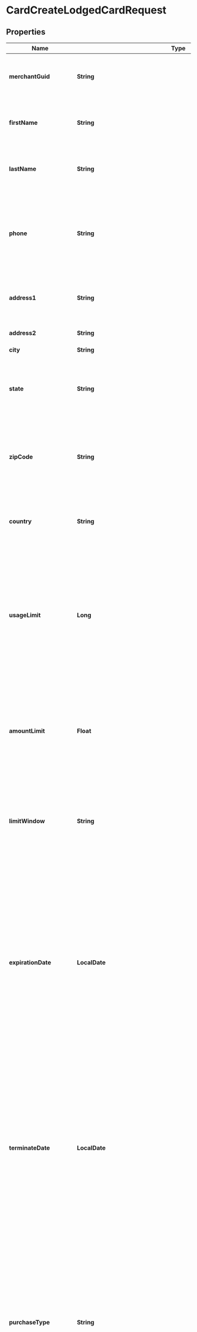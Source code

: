 

# CardCreateLodgedCardRequest


## Properties

| Name | Type | Description | Notes |
|------------ | ------------- | ------------- | -------------|
|**merchantGuid** | **String** | Merchant&#39;s guid. Application level value that indicates a virtual card is being requested for clients account. Value provided by ConnexPay. |  |
|**firstName** | **String** | Cardholder&#39;s first name. This is the first name placed on the virtual card provided to the supplier. The value is also searchable in the ConnexPay portal. |  |
|**lastName** | **String** | Cardholder&#39;s last name. This is the last name placed on the virtual card provided to the supplier. The value is also searchable in the ConnexPay portal. |  |
|**phone** | **String** | Cardholder&#39;s phone number. Phone number up to 20 character string, numbers and plus sign (+) allowed only. Telephone number of the user (including area code), prepended by the + symbol and the 1- to 3-digit country calling code. Do not include hyphens, spaces, or parentheses. |  [optional] |
|**address1** | **String** | Cardholder&#39;s address line 1. The street number is used by the supplier when submitting the transaction to perform an AVS check. Alphanumerics and [,.-&#39;] are allowed. |  [optional] |
|**address2** | **String** | Cardholder&#39;s address line 2. Alphanumerics and [,.-&#39;] are allowed. |  [optional] |
|**city** | **String** | Cardholder&#39;s city. |  [optional] |
|**state** | **String** | Cardholder&#39;s short name state.  The ISO 3166-2 CA and US state or province code of a user. Length &#x3D; 2. If a non U.S. or Canadian value is submitted the virtual card request will not be processed and an error response returned. |  [optional] |
|**zipCode** | **String** | Cardholder&#39;s zipcode. The zip code is used by the supplier when submitting the transaction to perform an AVS check.  The Zipcode must be between 1 and 10 characters long, only numbers and letters are allowed. |  [optional] |
|**country** | **String** | Cardholder&#39;s country.  Only alpha-2 digit country code allowed and numbers are not allowed.  See ISO-3166 country list of Alpha-2 country codes (https://www.iso.org/obp/ui/) . |  [optional] |
|**usageLimit** | **Long** | Security Control: Maximum number of times the card may be authorized. This is used in conjunction with the Limit Window: for example, if you specify a Usage Limit of 4 and a Limit Window of Monthly, the card can be authorized up to 4 times per month. The maximum allowed field value is 99, and if you do not provide a value the card will be considered unlimited. Authorization attempts exceeding the provided value will be declined. |  [optional] |
|**amountLimit** | **Float** | Security Control: Maximum dollar amount the card can be authorized and settled, which must be less than or equal to $1,000,000.00. The value must incorporate any anticipated overages such as currency conversion or taxes that a supplier may associate with the transaction. If a supplier attempts to authorize a card for more than the amount limit it will be declined. |  |
|**limitWindow** | **String** | This is the time period that both the UsageLimit and the AmountLimit applies. Options are: Day, Week, Month, Lifetime. For example AmountLimit is $500 and LimitWindow is \&quot;Week\&quot; then the card can be approved for $500 per week. |  |
|**expirationDate** | **LocalDate** | The ExpirationDate (YYYY-MM-DD) is the date to be provided to the supplier as the actual expiration date for the virtual card. The recommendation is to set the ExpirationDate one or two years in the future and set the TerminateDate just a day or two after the VCC is expected to be processed to avoid acceptance issues.  The expiration date cannot be more than 36 months in the future. If an expiration date is not provided, the expiration will default to issue date plus three years. For cards issued outside of the US/Canada, the expiration date will default to issue date plus three years and can not be overwritten - even if this parameter is included in the request. Note, Returns can still be processed on expired or terminated VCCs. |  [optional] |
|**terminateDate** | **LocalDate** | The TerminateDate (YYYY-MM-DD format) is the date the Virtual Credit Card will be terminated by ConnexPay. TerminateDate is different than ExpirationDate in that TerminateDate indicates the actual date the card will no longer be active.  The recommendation is to set the ExpirationDate one or two years in the future and set the TerminateDate just a day or two after the VCC is expected to be processed. If a terminate date is not indicated, the card will be inactivated as of the expiration date. Note, Returns can still be processed on terminated VCCs. |  [optional] |
|**purchaseType** | **String** | Security Control: The industry where the virtual card will be utilized. For example, if value set to airline and the card is used at hotel, it will be declined. Available purchase type values are: &#39;01&#39; (Airline), &#39;02&#39; (Hotels and Resorts), &#39;03&#39; (Car Rental), &#39;04&#39; (Cable, Satellite, Television, and Radio Services),  &#39;05&#39; (Cruise Lines), &#39;11&#39; (Medical Services and Health Practitioners), &#39;21&#39; (Advertising Services), &#39;22&#39; (Misc Advertising and Business Services), &#39;23&#39; (Ticketing), &#39;31&#39; (Insurance Sales, Underwriting, and Premiums), &#39;91&#39; (Restaurants and Food Services), and &#39;93&#39; (Tax Payments). Leave this blank if you plan to utilize MID level controls. |  [optional] |
|**sequenceNumber** | **String** | Transaction sequence number within client environment. Provide a unique SequenceNumber for each new request. If the same value is sent within 30 minutes it will be considered a duplicate request. Note: value is not searchable or reportable in ConnexPay portal.  Alphanumeric. |  [optional] |
|**orderNumber** | **String** | This is the most common number you&#39;ll see throughout the ConnexPay Portal.  Transaction ID within client environment associated with the order. The value is searchable and reportable in the ConnexPay portal. This value may be sent in multiple instances of the integration for multiple purposes. Customers in the travel space often send the Record Locator/PNR in this field.  The maximum length is 50 alpha-numeric characters and allows dashes and spaces (\&quot;-\&quot;, \&quot; \&quot;). |  [optional] |
|**supplierId** | **String** | The SupplierId is used to assist with Intelligent Routing functionality. In many cases, a Lodged Card is used at several different suppliers. In this case, there may be no reason to include SupplierId. However, if the Lodged Card will be used at a single supplier, we recommend sending in the SupplierId to assist with acceptance and rebate. The field accepts up to 100 alpha-numeric characters. |  [optional] |
|**nonDomesticSupplier** | **Boolean** | We can issue the “Global VCC” if the Supplier accepting that VCC has an overseas merchant account. This is an optional field. Indicating true will result in issuing this Global VCC. Indicating false (or not including this property in your request) will result in receiving a VCC created for domestic use. |  [optional] |
|**transmission** | [**CardCreateLodgedCardRequestTransmission**](CardCreateLodgedCardRequestTransmission.md) |  |  [optional] |
|**returnCardData** | **Boolean** | Optional field that may be set to true or false. When set to a value of true or if the field is not provided at all, card data is returned in the response. When set to a value of false, the Card Account Number and Security Code (CVV) will be excluded from the response. |  [optional] |
|**customerID** | **String** | Transaction ID within client environment associated with the customer. This value acts as a secondary identifier in conjunction with OrderNumber. The value is searchable and reportable in the ConnexPay portal. This value may be sent in multiple times within the integration for multiple purposes.  The maximum length is 50 characters and is alpha-numeric. |  [optional] |
|**associationId** | **String** | Utilize the Association ID field to tie a virtual card to a sale or sales. For example, if you have several sales and one virtual card payment to a supplier, you can add association ID to the sales and the virtual card for downstream reporting. |  [optional] |
|**labelIDs** | **List&lt;String&gt;** | Utilize Label IDs to associate a lodged card to a specific label(s) within ConnexPay Bridge UI for your organization. If a lodged card is tied to an incorrect Label, it will not filter or display correctly in Bridge&#39;s Search Grid. Please contact your Customer Care Consultant for a list of valid Label IDs before use. |  [optional] |
|**customParameters** | [**List&lt;CardIssuanceCreateVirtualCardRequestCustomParametersInner&gt;**](CardIssuanceCreateVirtualCardRequestCustomParametersInner.md) | You can add custom parameters to your issue card request in the event that you need to associate additional information with the virtual card. For example, if you want to add an invoice number you would include the custom parameters object with the name parameter &#x3D; \&quot;invoice\&quot; and the value parameter as the invoice number. This requires customized reporting so you&#39;ll need to work with your implementations specialist to determine what&#39;s required. |  [optional] |



